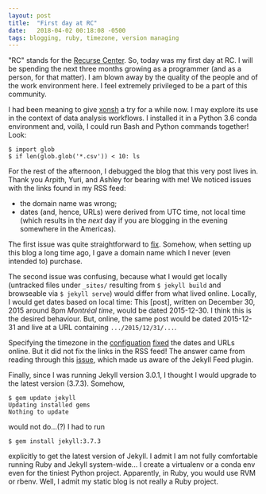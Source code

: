 ```yaml
---
layout: post
title:  "First day at RC"
date:   2018-04-02 00:18:08 -0500
tags: blogging, ruby, timezone, version managing
---
```

"RC" stands for the [Recurse Center](https://www.recurse.com/). So, today was
my first day at RC. I will be spending the next three months growing as a
programmer (and as a person, for that matter). I am blown away by the quality
of the people and of the work environment here. I feel extremely privileged to
be a part of this community.

I had been meaning to give [xonsh](http://xon.sh/) a try for a while now. I may
explore its use in the context of data analysis workflows. I installed it in a
Python 3.6 conda environment and, voilà, I could run Bash and Python commands
together! Look:

    $ import glob
    $ if len(glob.glob('*.csv')) < 10: ls

For the rest of the afternoon, I debugged the blog that this very post lives
in. Thank you Arpith, Yuri, and Ashley for bearing with me! We noticed issues
with the links found in my RSS feed:

* the domain name was wrong;
* dates (and, hence, URLs) were derived from UTC time, not local time (which
results in the *next* day if you are blogging in the evening somewhere in the
Americas).

The first issue was quite straightforward to
[fix](https://github.com/mkcor/mkcor.github.io/commit/adf71935891fbab4e96b1a87d78516a1386cb811).
Somehow, when setting up this blog a long time ago, I gave a domain name which
I never (even intended to) purchase.

The second issue was confusing, because what I would get locally (untracked
files under `_sites/` resulting from `$ jekyll build` and browseable via
`$ jekyll serve`) would differ from what lived online. Locally, I would get
dates based on local time: This [post], written on December 30, 2015 around
8pm *Montréal time*, would be dated 2015-12-30. I think this is the desired
behaviour. But, online, the same post would be dated 2015-12-31 and live at a
URL containing `.../2015/12/31/...`.

Specifying the timezone in the [configuation](https://jekyllrb.com/docs/configuration/)
[fixed](https://github.com/mkcor/mkcor.github.io/commit/449dbda46ee42a8f7488241f9cf03491c680cef4)
the dates and URLs online. But it did not fix the links in the RSS feed! The
answer came from reading through this
[issue](https://github.com/mmistakes/minimal-mistakes/issues/417), which made
us aware of the Jekyll Feed plugin.

Finally, since I was running Jekyll version 3.0.1, I thought I would upgrade to
the latest version (3.7.3). Somehow,

    $ gem update jekyll
    Updating installed gems
    Nothing to update

would not do...(?) I had to run

    $ gem install jekyll:3.7.3

explicitly to get the latest version of Jekyll. I admit I am not fully
comfortable running Ruby and Jekyll system-wide... I create a virtualenv or a
conda env even for the tiniest Python project. Apparently, in Ruby, you would
use RVM or rbenv. Well, I admit my static blog is not really a Ruby project.
